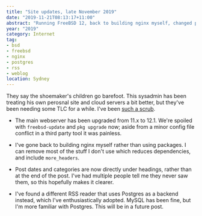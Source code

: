 ```yaml
---
title: "Site updates, late November 2019"
date: "2019-11-21T08:13:17+11:00"
abstract: "Running FreeBSD 12, back to building nginx myself, changed post date locations."
year: "2019"
category: Internet
tag:
- bsd
- freebsd
- nginx
- postgres
- rss
- weblog
location: Sydney
---
```

They say the shoemaker's children go barefoot. This sysadmin has been treating his own perosnal site and cloud servers a bit better, but they've been needing some TLC for a while. I've been [such a scrub](https://www.youtube.com/watch?v=2aLc3jEnLVs "TLC: No Scrubs").

* The main webserver has been upgraded from 11.x to 12.1. We're spoiled with `freebsd-update` and `pkg upgrade` now; aside from a minor config file conflict in a third party tool it was painless.

* I've gone back to building nginx myself rather than using packages. I can remove most of the stuff I don't use which reduces dependencies, and include `more_headers`.

* Post dates and categories are now directly under headings, rather than at the end of the post. I've had multiple people tell me they never saw them, so this hopefully makes it clearer.

* I've found a different RSS reader that uses Postgres as a backend instead, which I've enthusiastically adopted. MySQL has been fine, but I'm more familiar with Postgres. This will be in a future post.



